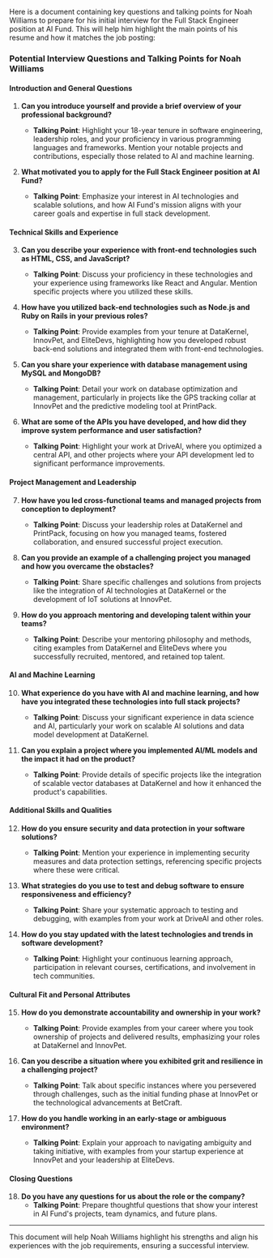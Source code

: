 Here is a document containing key questions and talking points for Noah Williams to prepare for his initial interview for the Full Stack Engineer position at AI Fund. This will help him highlight the main points of his resume and how it matches the job posting:

### Potential Interview Questions and Talking Points for Noah Williams

#### Introduction and General Questions
1. **Can you introduce yourself and provide a brief overview of your professional background?**
    - **Talking Point**: Highlight your 18-year tenure in software engineering, leadership roles, and your proficiency in various programming languages and frameworks. Mention your notable projects and contributions, especially those related to AI and machine learning.

2. **What motivated you to apply for the Full Stack Engineer position at AI Fund?**
    - **Talking Point**: Emphasize your interest in AI technologies and scalable solutions, and how AI Fund's mission aligns with your career goals and expertise in full stack development.

#### Technical Skills and Experience
3. **Can you describe your experience with front-end technologies such as HTML, CSS, and JavaScript?**
    - **Talking Point**: Discuss your proficiency in these technologies and your experience using frameworks like React and Angular. Mention specific projects where you utilized these skills.

4. **How have you utilized back-end technologies such as Node.js and Ruby on Rails in your previous roles?**
    - **Talking Point**: Provide examples from your tenure at DataKernel, InnovPet, and EliteDevs, highlighting how you developed robust back-end solutions and integrated them with front-end technologies.

5. **Can you share your experience with database management using MySQL and MongoDB?**
    - **Talking Point**: Detail your work on database optimization and management, particularly in projects like the GPS tracking collar at InnovPet and the predictive modeling tool at PrintPack.

6. **What are some of the APIs you have developed, and how did they improve system performance and user satisfaction?**
    - **Talking Point**: Highlight your work at DriveAI, where you optimized a central API, and other projects where your API development led to significant performance improvements.

#### Project Management and Leadership
7. **How have you led cross-functional teams and managed projects from conception to deployment?**
    - **Talking Point**: Discuss your leadership roles at DataKernel and PrintPack, focusing on how you managed teams, fostered collaboration, and ensured successful project execution.

8. **Can you provide an example of a challenging project you managed and how you overcame the obstacles?**
    - **Talking Point**: Share specific challenges and solutions from projects like the integration of AI technologies at DataKernel or the development of IoT solutions at InnovPet.

9. **How do you approach mentoring and developing talent within your teams?**
    - **Talking Point**: Describe your mentoring philosophy and methods, citing examples from DataKernel and EliteDevs where you successfully recruited, mentored, and retained top talent.

#### AI and Machine Learning
10. **What experience do you have with AI and machine learning, and how have you integrated these technologies into full stack projects?**
    - **Talking Point**: Discuss your significant experience in data science and AI, particularly your work on scalable AI solutions and data model development at DataKernel.

11. **Can you explain a project where you implemented AI/ML models and the impact it had on the product?**
    - **Talking Point**: Provide details of specific projects like the integration of scalable vector databases at DataKernel and how it enhanced the product's capabilities.

#### Additional Skills and Qualities
12. **How do you ensure security and data protection in your software solutions?**
    - **Talking Point**: Mention your experience in implementing security measures and data protection settings, referencing specific projects where these were critical.

13. **What strategies do you use to test and debug software to ensure responsiveness and efficiency?**
    - **Talking Point**: Share your systematic approach to testing and debugging, with examples from your work at DriveAI and other roles.

14. **How do you stay updated with the latest technologies and trends in software development?**
    - **Talking Point**: Highlight your continuous learning approach, participation in relevant courses, certifications, and involvement in tech communities.

#### Cultural Fit and Personal Attributes
15. **How do you demonstrate accountability and ownership in your work?**
    - **Talking Point**: Provide examples from your career where you took ownership of projects and delivered results, emphasizing your roles at DataKernel and InnovPet.

16. **Can you describe a situation where you exhibited grit and resilience in a challenging project?**
    - **Talking Point**: Talk about specific instances where you persevered through challenges, such as the initial funding phase at InnovPet or the technological advancements at BetCraft.

17. **How do you handle working in an early-stage or ambiguous environment?**
    - **Talking Point**: Explain your approach to navigating ambiguity and taking initiative, with examples from your startup experience at InnovPet and your leadership at EliteDevs.

#### Closing Questions
18. **Do you have any questions for us about the role or the company?**
    - **Talking Point**: Prepare thoughtful questions that show your interest in AI Fund's projects, team dynamics, and future plans.

---

This document will help Noah Williams highlight his strengths and align his experiences with the job requirements, ensuring a successful interview.